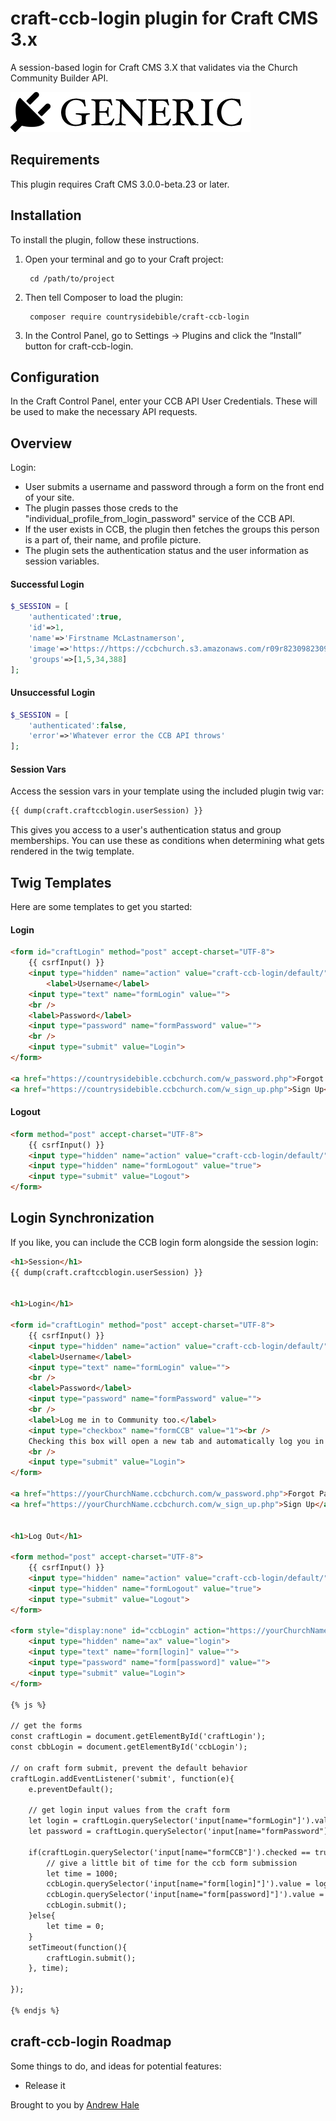 # craft-ccb-login plugin for Craft CMS 3.x

A session-based login for Craft CMS 3.X that validates via the Church Community Builder API.

![Screenshot](resources/img/plugin-logo.png)

## Requirements

This plugin requires Craft CMS 3.0.0-beta.23 or later.

## Installation

To install the plugin, follow these instructions.

1. Open your terminal and go to your Craft project:

        cd /path/to/project

2. Then tell Composer to load the plugin:

        composer require countrysidebible/craft-ccb-login

3. In the Control Panel, go to Settings → Plugins and click the “Install” button for craft-ccb-login.

## Configuration

In the Craft Control Panel, enter your CCB API User Credentials.  These will be used to make the necessary API requests.

## Overview

Login:
- User submits a username and password through a form on the front end of your site.
- The plugin passes those creds to the "individual_profile_from_login_password" service of the CCB API.
- If the user exists in CCB, the plugin then fetches the groups this person is a part of, their name, and profile picture.
- The plugin sets the authentication status and the user information as session variables.

#### Successful Login
```php
$_SESSION = [
	'authenticated':true,
	'id'=>1,
	'name'=>'Firstname McLastnamerson',
	'image'=>'https://https://ccbchurch.s3.amazonaws.com/r09r823098230948etcetcetc',
	'groups'=>[1,5,34,388]
];
```

#### Unsuccessful Login
```php
$_SESSION = [
	'authenticated':false,
	'error'=>'Whatever error the CCB API throws'
];
```

#### Session Vars
Access the session vars in your template using the included plugin twig var:
```html
{{ dump(craft.craftccblogin.userSession) }}
```
This gives you access to a user's authentication status and group memberships.  You can use these as conditions when determining what gets rendered in the twig template. 


## Twig Templates

Here are some templates to get you started:

#### Login
```html
<form id="craftLogin" method="post" accept-charset="UTF-8">
	{{ csrfInput() }}
	<input type="hidden" name="action" value="craft-ccb-login/default/">
		<label>Username</label>
	<input type="text" name="formLogin" value="">
	<br />
	<label>Password</label>
	<input type="password" name="formPassword" value="">
	<br />
	<input type="submit" value="Login">
</form>
	
<a href="https://countrysidebible.ccbchurch.com/w_password.php">Forgot Password?</a>
<a href="https://countrysidebible.ccbchurch.com/w_sign_up.php">Sign Up</a>
```

#### Logout
```html
<form method="post" accept-charset="UTF-8">
	{{ csrfInput() }}
	<input type="hidden" name="action" value="craft-ccb-login/default/">
	<input type="hidden" name="formLogout" value="true">
	<input type="submit" value="Logout">
</form>
```

## Login Synchronization
If you like, you can include the CCB login form alongside the session login:

```html
<h1>Session</h1>
{{ dump(craft.craftccblogin.userSession) }}


<h1>Login</h1>

<form id="craftLogin" method="post" accept-charset="UTF-8">
	{{ csrfInput() }}
	<input type="hidden" name="action" value="craft-ccb-login/default/">
	<label>Username</label>
	<input type="text" name="formLogin" value="">
	<br />
	<label>Password</label>
	<input type="password" name="formPassword" value="">
	<br />
	<label>Log me in to Community too.</label>
	<input type="checkbox" name="formCCB" value="1"><br />
	Checking this box will open a new tab and automatically log you in to Church Community Builder.
	<br />
	<input type="submit" value="Login">
</form>

<a href="https://yourChurchName.ccbchurch.com/w_password.php">Forgot Password?</a>
<a href="https://yourChurchName.ccbchurch.com/w_sign_up.php">Sign Up</a>


<h1>Log Out</h1>

<form method="post" accept-charset="UTF-8">
	{{ csrfInput() }}
	<input type="hidden" name="action" value="craft-ccb-login/default/">
	<input type="hidden" name="formLogout" value="true">
	<input type="submit" value="Logout">
</form>

<form style="display:none" id="ccbLogin" action="https://yourChurchName.ccbchurch.com/login.php" method="post" target="_blank">
	<input type="hidden" name="ax" value="login">
	<input type="text" name="form[login]" value="">
	<input type="password" name="form[password]" value="">
	<input type="submit" value="Login">
</form>

{% js %}

// get the forms
const craftLogin = document.getElementById('craftLogin');
const cbbLogin = document.getElementById('ccbLogin');

// on craft form submit, prevent the default behavior
craftLogin.addEventListener('submit', function(e){
	e.preventDefault();

	// get login input values from the craft form
	let login = craftLogin.querySelector('input[name="formLogin"]').value;
	let password = craftLogin.querySelector('input[name="formPassword"]').value;
	
	if(craftLogin.querySelector('input[name="formCCB"]').checked == true){
		// give a little bit of time for the ccb form submission
		let time = 1000;
		ccbLogin.querySelector('input[name="form[login]"]').value = login;
		ccbLogin.querySelector('input[name="form[password]"]').value = password;
		ccbLogin.submit();
	}else{
		let time = 0;
	}
	setTimeout(function(){ 
		craftLogin.submit(); 
	}, time);
	
});

{% endjs %}
```




## craft-ccb-login Roadmap

Some things to do, and ideas for potential features:

* Release it

Brought to you by [Andrew Hale](thisanimus.com)
